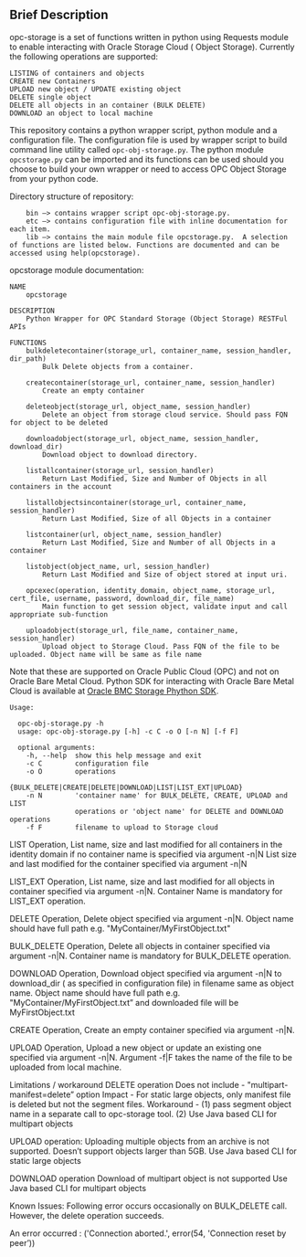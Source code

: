 ## Brief Description

opc-storage is a set of functions written in python using Requests module to enable interacting with Oracle Storage Cloud ( Object Storage). Currently the following operations are supported:

```
LISTING of containers and objects
CREATE new Containers
UPLOAD new object / UPDATE existing object
DELETE single object
DELETE all objects in an container (BULK DELETE)
DOWNLOAD an object to local machine
```

This repository contains a python wrapper script, python module and a configuration file. The configuration file is used by wrapper script to build command line utility called `opc-obj-storage.py`. The python module `opcstorage.py` can be imported and its functions can be used should you choose to build your own wrapper or need to access OPC Object Storage from your python code. 

Directory structure of repository:
```
    bin —> contains wrapper script opc-obj-storage.py.
    etc —> contains configuration file with inline documentation for each item.
    lib —> contains the main module file opcstorage.py.  A selection of functions are listed below. Functions are documented and can be accessed using help(opcstorage).
```
opcstorage module documentation:

```
NAME
    opcstorage

DESCRIPTION
    Python Wrapper for OPC Standard Storage (Object Storage) RESTFul APIs

FUNCTIONS
    bulkdeletecontainer(storage_url, container_name, session_handler, dir_path)
        Bulk Delete objects from a container.
    
    createcontainer(storage_url, container_name, session_handler)
        Create an empty container
    
    deleteobject(storage_url, object_name, session_handler)
        Delete an object from storage cloud service. Should pass FQN for object to be deleted
    
    downloadobject(storage_url, object_name, session_handler, download_dir)
        Download object to download directory.
    
    listallcontainer(storage_url, session_handler)
        Return Last Modified, Size and Number of Objects in all containers in the account
    
    listallobjectsincontainer(storage_url, container_name, session_handler)
        Return Last Modified, Size of all Objects in a container

    listcontainer(url, object_name, session_handler)
        Return Last Modified, Size and Number of all Objects in a container
    
    listobject(object_name, url, session_handler)
        Return Last Modified and Size of object stored at input uri.
    
    opcexec(operation, identity_domain, object_name, storage_url, cert_file, username, password, download_dir, file_name)
        Main function to get session object, validate input and call appropriate sub-function
      
    uploadobject(storage_url, file_name, container_name, session_handler)
        Upload object to Storage Cloud. Pass FQN of the file to be uploaded. Object name will be same as file name

```

Note that these are supported on Oracle Public Cloud (OPC) and not on Oracle Bare Metal Cloud. Python SDK for interacting with Oracle Bare Metal Cloud is available at [Oracle BMC Storage Phython SDK](https://github.com/oracle/bmcs-python-sdk).

```
Usage:

  opc-obj-storage.py -h
  usage: opc-obj-storage.py [-h] -c C -o O [-n N] [-f F]

  optional arguments:
    -h, --help  show this help message and exit
    -c C        configuration file
    -o O        operations
                {BULK_DELETE|CREATE|DELETE|DOWNLOAD|LIST|LIST_EXT|UPLOAD}
    -n N        'container name' for BULK_DELETE, CREATE, UPLOAD and LIST
                operations or 'object name' for DELETE and DOWNLOAD operations
    -f F        filename to upload to Storage cloud

```
LIST Operation,
    List name, size and last modified for all containers in the identity domain if no container name is specified via argument -n|N
    List  size and last modified for the container specified via argument -n|N
    
LIST_EXT Operation,
    List name, size and last modified for all objects in container specified via argument -n|N. Container Name is mandatory for LIST_EXT operation.

DELETE Operation,
    Delete object specified via argument -n|N. Object name should have full path e.g. "MyContainer/MyFirstObject.txt"

BULK_DELETE Operation,
   Delete all objects in container specified via argument -n|N. Container name is mandatory for BULK_DELETE operation.

DOWNLOAD Operation,
    Download object specified via argument -n|N  to download_dir ( as specified in configuration file) in filename same as object name. Object name should have full path e.g. "MyContainer/MyFirstObject.txt” and downloaded file will be MyFirstObject.txt

CREATE Operation,
    Create an empty container specified via argument -n|N.

UPLOAD Operation,
    Upload a new object or update an existing one specified via argument -n|N. 
    Argument -f|F takes the name of the file to be uploaded from local machine.

Limitations / workaround
DELETE operation
   Does not include - "multipart-manifest=delete” option
   Impact - For static large objects, only manifest file is deleted but not the segment files.
   Workaround - (1) pass segment object name in a separate call to opc-storage tool.
                            (2) Use Java based CLI for multipart objects

UPLOAD operation:
    Uploading multiple objects from an archive is not supported.
    Doesn’t support objects larger than 5GB.
    Use Java based CLI for static large objects
    
DOWNLOAD operation
     Download of multipart object is not supported
     Use Java based CLI for multipart objects


Known Issues:
Following error occurs occasionally on BULK_DELETE call. However, the delete operation succeeds.

An error occurred : ('Connection aborted.', error(54, 'Connection reset by peer’))

